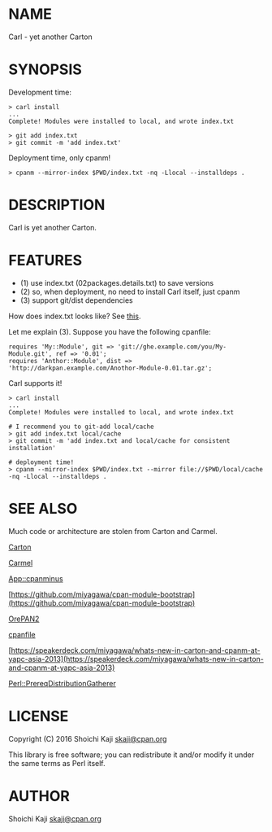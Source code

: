 # NAME

Carl - yet another Carton

# SYNOPSIS

Development time:

    > carl install
    ...
    Complete! Modules were installed to local, and wrote index.txt

    > git add index.txt
    > git commit -m 'add index.txt'

Deployment time, only cpanm!

    > cpanm --mirror-index $PWD/index.txt -nq -Llocal --installdeps .

# DESCRIPTION

Carl is yet another Carton.

# FEATURES

- (1) use index.txt (02packages.details.txt) to save versions
- (2) so, when deployment, no need to install Carl itself, just cpanm
- (3) support git/dist dependencies

How does index.txt looks like? See [this](https://github.com/shoichikaji/Carl/blob/master/index.txt).

Let me explain (3).
Suppose you have the following cpanfile:

    requires 'My::Module', git => 'git://ghe.example.com/you/My-Module.git', ref => '0.01';
    requires 'Anthor::Module', dist => 'http://darkpan.example.com/Anothor-Module-0.01.tar.gz';

Carl supports it!

    > carl install
    ...
    Complete! Modules were installed to local, and wrote index.txt

    # I recommend you to git-add local/cache
    > git add index.txt local/cache
    > git commit -m 'add index.txt and local/cache for consistent installation'

    # deployment time!
    > cpanm --mirror-index $PWD/index.txt --mirror file://$PWD/local/cache -nq -Llocal --installdeps .

# SEE ALSO

Much code or architecture are stolen from Carton and Carmel.

[Carton](https://metacpan.org/pod/Carton)

[Carmel](https://github.com/miyagawa/Carmel)

[App::cpanminus](https://metacpan.org/pod/App::cpanminus)

[https://github.com/miyagawa/cpan-module-bootstrap](https://github.com/miyagawa/cpan-module-bootstrap)

[OrePAN2](https://metacpan.org/pod/OrePAN2)

[cpanfile](https://metacpan.org/pod/cpanfile)

[https://speakerdeck.com/miyagawa/whats-new-in-carton-and-cpanm-at-yapc-asia-2013](https://speakerdeck.com/miyagawa/whats-new-in-carton-and-cpanm-at-yapc-asia-2013)

[Perl::PrereqDistributionGatherer](https://github.com/shoichikaji/Perl-PrereqDistributionGatherer)

# LICENSE

Copyright (C) 2016 Shoichi Kaji <skaji@cpan.org>

This library is free software; you can redistribute it and/or modify
it under the same terms as Perl itself.

# AUTHOR

Shoichi Kaji <skaji@cpan.org>
